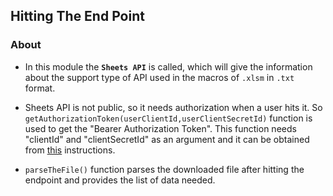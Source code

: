 ## Hitting The End Point

### About

* In this module the **`Sheets API`** is called, which will give the information about the support type of API used in the macros of `.xlsm` in  `.txt` format.
  
* Sheets API is not public, so it needs authorization when a user hits it. So `getAuthorizationToken(userClientId,userClientSecretId)` function is used to get the "Bearer Authorization Token". This function needs "clientId" and "clientSecretId" as an argument and it can be obtained from [this](https://github.com/googleinterns/vba-migrator-addin/blob/Upload-File/README.md) instructions.

 * `parseTheFile()` function parses the downloaded file after hitting the endpoint and provides the list of data needed.
